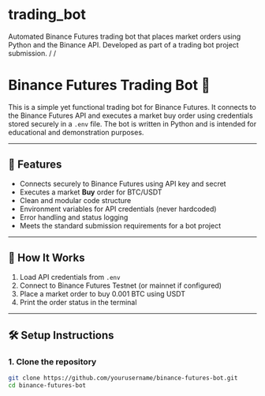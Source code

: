 # trading_bot
Automated Binance Futures trading bot that places market orders using Python and the Binance API. Developed as part of a trading bot project submission.
/
/
# Binance Futures Trading Bot 🚀

This is a simple yet functional trading bot for Binance Futures. It connects to the Binance Futures API and executes a market buy order using credentials stored securely in a `.env` file. The bot is written in Python and is intended for educational and demonstration purposes.

---

## 📌 Features

- Connects securely to Binance Futures using API key and secret
- Executes a market **Buy** order for BTC/USDT
- Clean and modular code structure
- Environment variables for API credentials (never hardcoded)
- Error handling and status logging
- Meets the standard submission requirements for a bot project

---

## 🧠 How It Works

1. Load API credentials from `.env`
2. Connect to Binance Futures Testnet (or mainnet if configured)
3. Place a market order to buy 0.001 BTC using USDT
4. Print the order status in the terminal

---

## 🛠️ Setup Instructions

### 1. Clone the repository

```bash
git clone https://github.com/yourusername/binance-futures-bot.git
cd binance-futures-bot
